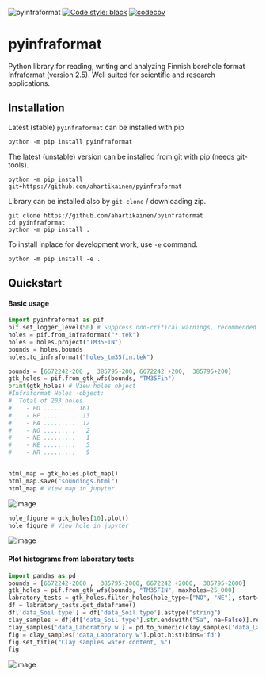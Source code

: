 ![pyinfraformat](https://github.com/ahartikainen/pyinfraformat/workflows/pyinfraformat/badge.svg?branch=master) [![Code style: black](https://img.shields.io/badge/code%20style-black-000000.svg)](https://github.com/ambv/black) [![codecov](https://codecov.io/gh/ahartikainen/pyinfraformat/branch/master/graph/badge.svg)](https://codecov.io/gh/ahartikainen/pyinfraformat)


# pyinfraformat
Python library for reading, writing and analyzing Finnish borehole format Infraformat (version 2.5). 
Well suited for scientific and research applications.

## Installation

Latest (stable) `pyinfraformat` can be installed with pip

    python -m pip install pyinfraformat

The latest (unstable) version can be installed from git with pip (needs git-tools).

    python -m pip install git+https://github.com/ahartikainen/pyinfraformat

Library can be installed also by `git clone` / downloading zip.

    git clone https://github.com/ahartikainen/pyinfraformat
    cd pyinfraformat
    python -m pip install .

To install inplace for development work, use `-e` command.

    python -m pip install -e .

## Quickstart
#### Basic usage
```python
import pyinfraformat as pif
pif.set_logger_level(50) # Suppress non-critical warnings, recommended for large files
holes = pif.from_infraformat("*.tek")
holes = holes.project("TM35FIN")
bounds = holes.bounds
holes.to_infraformat("holes_tm35fin.tek")

bounds = [6672242-200 ,  385795-200, 6672242 +200,  385795+200]
gtk_holes = pif.from_gtk_wfs(bounds, "TM35Fin")
print(gtk_holes) # View holes object
#Infraformat Holes -object:
#  Total of 203 holes
#    - PO ......... 161
#    - HP .........  13
#    - PA .........  12
#    - NO .........   2
#    - NE .........   1
#    - KE .........   5
#    - KR .........   9


html_map = gtk_holes.plot_map()
html_map.save("soundings.html")
html_map # View map in jupyter
```
![image](https://github.com/user-attachments/assets/a463e181-4ab4-479d-94f6-edcb19c0f598)

```python
hole_figure = gtk_holes[10].plot()
hole_figure # View hole in jupyter
```

![image](https://github.com/user-attachments/assets/33b9c797-b084-44b2-88c8-dadd15fc540f)

#### Plot histograms from laboratory tests
```python
import pandas as pd
bounds = [6672242-2000 ,  385795-2000, 6672242 +2000,  385795+2000]
gtk_holes = pif.from_gtk_wfs(bounds, "TM35FIN", maxholes=25_000)
labratory_tests = gtk_holes.filter_holes(hole_type=["NO", "NE"], start="1990-01-01")
df = labratory_tests.get_dataframe()
df['data_Soil type'] = df['data_Soil type'].astype("string")
clay_samples = df[df['data_Soil type'].str.endswith("Sa", na=False)].reset_index()
clay_samples['data_Laboratory w'] = pd.to_numeric(clay_samples['data_Laboratory w'])
fig = clay_samples['data_Laboratory w'].plot.hist(bins='fd')
fig.set_title("Clay samples water content, %")
fig
```
![image](https://github.com/user-attachments/assets/e3e6030b-ccfc-4c59-9929-40a7f9900fa4)
